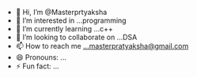 - 👋 Hi, I’m @Masterprtyaksha
- 👀 I’m interested in ...programming
- 🌱 I’m currently learning ...c++
- 💞️ I’m looking to collaborate on ...DSA
- 📫 How to reach me ...masterpratyaksha@gmail.com
- 😄 Pronouns: ...
- ⚡ Fun fact: ...

<!---
Masterprtyaksha/Masterprtyaksha is a ✨ special ✨ repository because its `README.md` (this file) appears on your GitHub profile.
You can click the Preview link to take a look at your changes.
--->
